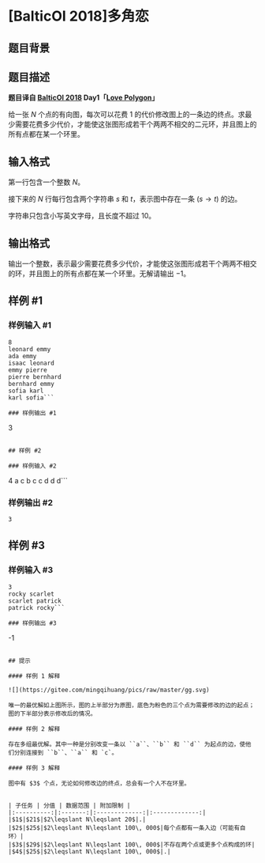# [BalticOI 2018]多角恋

## 题目背景



## 题目描述

**题目译自 [BalticOI 2018](https://boi2018.progolymp.se/tasks/) Day1「[Love Polygon](https://boi18-day1-open.kattis.com/problems/boi18.polygon)」**

给一张 $N$ 个点的有向图，每次可以花费 $1$ 的代价修改图上的一条边的终点。求最少需要花费多少代价，才能使这张图形成若干个两两不相交的二元环，并且图上的所有点都在某一个环里。

## 输入格式

第一行包含一个整数 $N$。

接下来的 $N$ 行每行包含两个字符串 $s$ 和 $t$，表示图中存在一条 $(s\rightarrow t)$ 的边。

字符串只包含小写英文字母，且长度不超过 $10$。

## 输出格式

输出一个整数，表示最少需要花费多少代价，才能使这张图形成若干个两两不相交的环，并且图上的所有点都在某一个环里。无解请输出 $-1$。

## 样例 #1

### 样例输入 #1
```
8
leonard emmy
ada emmy
isaac leonard
emmy pierre
pierre bernhard
bernhard emmy
sofia karl
karl sofia```

### 样例输出 #1

```
3
```

## 样例 #2

### 样例输入 #2
```
4
a
c
b c
c d
d d```

### 样例输出 #2

```
3
```

## 样例 #3

### 样例输入 #3
```
3
rocky scarlet
scarlet patrick
patrick rocky```

### 样例输出 #3

```
-1
```

## 提示

#### 样例 1 解释

![](https://gitee.com/mingqihuang/pics/raw/master/gg.svg)

唯一的最优解如上图所示，图的上半部分为原图，底色为粉色的三个点为需要修改的边的起点；图的下半部分表示修改后的情况。

#### 样例 2 解释

存在多组最优解。其中一种是分别改变一条以 ``a``、``b`` 和 ``d`` 为起点的边，使他们分别连接到 ``b``、``a`` 和 `c`。

#### 样例 3 解释

图中有 $3$ 个点，无论如何修改边的终点，总会有一个人不在环里。


| 子任务 | 分值 | 数据范围 | 附加限制 |
|:----------:|:-------:|:-------------:|:-------------:|
|$1$|$21$|$2\leqslant N\leqslant 20$|.|
|$2$|$25$|$2\leqslant N\leqslant 100\, 000$|每个点都有一条入边（可能有自环）|
|$3$|$29$|$2\leqslant N\leqslant 100\, 000$|不存在两个点或更多个点构成的环|
|$4$|$25$|$2\leqslant N\leqslant 100\, 000$|.|


